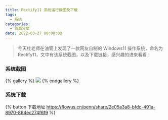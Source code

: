 ```yaml
---
title: Rectify11 系统运行截图及下载
tags:
  - 系统
categories:
  - 资源分享
date: 2022-03-27 00:00:00
---
```


> 今天杜老师在油管上发现了一款网友自制的 Windows11 操作系统，命名为 Rectify11，文中有该系统截图，以及下载链接，感兴趣的进来看看！

<!-- more -->

### 系统截图

{% gallery %}
![](https://cdn.dusays.com/2022/03/447-1.jpg)
{% endgallery %}

### 系统下载

{% button 下载地址 https://flowus.cn/penn/share/2e05a3a8-bfdc-491a-8970-864ec274f6f9 %}
